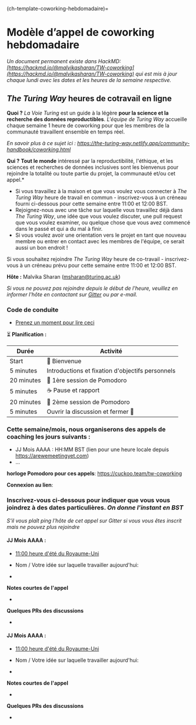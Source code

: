 (ch-template-coworking-hebdomadaire)=
# Modèle d’appel de coworking hebdomadaire

*Un document permanent existe dans HackMD: [https://hackmd.io/@malvikasharan/TW-coworking](https://hackmd.io/@malvikasharan/TW-coworking) qui est mis à jour chaque lundi avec les dates et les heures de la semaine respective.*

## _The Turing Way_ heures de cotravail en ligne

**Quoi ?** _La Voie Turing_ est un guide à la légère **pour la science et la recherche des données reproductibles**. _L'équipe de Turing Way_ accueille chaque semaine 1 heure de coworking pour que les membres de la communauté travaillent ensemble en temps réel.

*En savoir plus à ce sujet ici : https://the-turing-way.netlify.app/community-handbook/coworking.html*

**Qui ?** **Tout le monde** intéressé par la reproductibilité, l'éthique, et les sciences et recherches de données inclusives sont les bienvenus pour rejoindre la totalité ou toute partie du projet, la communauté et/ou cet appel.*
* Si vous travaillez à la maison et que vous voulez vous connecter à _The Turing Way_ heure de travail en commun - inscrivez-vous à un créneau fourni ci-dessous pour cette semaine entre 11:00 et 12:00 BST.
* Rejoignez-nous avec une tâche sur laquelle vous travaillez déjà dans _The Turing Way_, une idée que vous voulez discuter, une pull request que vous voulez examiner, ou quelque chose que vous avez commencé dans le passé et qui a du mal à finir.
* Si vous voulez avoir une orientation vers le projet en tant que nouveau membre ou entrer en contact avec les membres de l'équipe, ce serait aussi un bon endroit !

Si vous souhaitez rejoindre _The Turing Way_ heure de co-travail - inscrivez-vous à un créneau prévu pour cette semaine entre 11:00 et 12:00 BST.

**Hôte :** Malvika Sharan (msharan@turing.ac.uk)

*Si vous ne pouvez pas rejoindre depuis le début de l'heure, veuillez en informer l'hôte en contactant sur [Gitter](https://gitter.im/alan-turing-institute/the-turing-way) ou par e-mail.*

### Code de conduite

* [Prenez un moment pour lire ceci](https://github.com/alan-turing-institute/the-turing-way/blob/main/CODE_OF_CONDUCT.md)

:hourglass_flowing_sand: **Planification :**

| Durée      | Activité                                         |
| ---------- | ------------------------------------------------ |
| Start      | 👋 Bienvenue                                      |
| 5 minutes  | Introductions et fixation d'objectifs personnels |
| 20 minutes | 🍅 1ère session de Pomodoro                       |
| 5 minutes  | ☕ Pause et rapport                               |
| 20 minutes | 🍅 2ème session de Pomodoro                       |
| 5 minutes  | Ouvrir la discussion et fermer 👋                 |

### Cette semaine/mois, nous organiserons des appels de coaching les jours suivants :

- JJ Mois AAAA : HH:MM BST (lien pour une heure locale depuis https://arewemeetingyet.com)
- ...

**horloge Pomodoro pour ces appels**: https://cuckoo.team/tw-coworking <Provide a Zoom link>

**Connexion au lien**:

### Inscrivez-vous ci-dessous pour indiquer que vous vous joindrez à des dates particulières. *On donne l'instant en BST*

*S'il vous plaît ping l'hôte de cet appel sur Gitter si vous vous êtes inscrit mais ne pouvez plus rejoindre*

#### JJ Mois AAAA :

- [11:00 heure d'été du Royaume-Uni](https://arewemeetingyet.com/London/2020-06-02/11:00/TW-coworking)

- Nom / Votre idée sur laquelle travailler aujourd'hui:
-

**Notes courtes de l'appel**

-

**Quelques PRs des discussions**

-

#### JJ Mois AAAA :

- [11:00 heure d'été du Royaume-Uni](https://arewemeetingyet.com/London/2020-06-02/11:00/TW-coworking)

- Nom / Votre idée sur laquelle travailler aujourd'hui:
-

**Notes courtes de l'appel**

-

**Quelques PRs des discussions**

-
